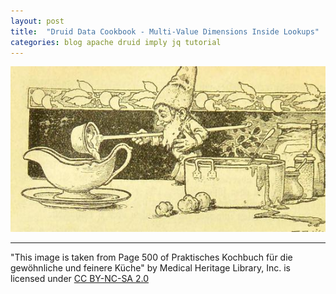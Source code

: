 ```yaml
---
layout: post
title:  "Druid Data Cookbook - Multi-Value Dimensions Inside Lookups"
categories: blog apache druid imply jq tutorial
---
```


![Elf Chef](/assets/2021-12-21-elf.jpg)

---

"This image is taken from Page 500 of Praktisches Kochbuch f&uuml;r die gew&ouml;hnliche und feinere K&uuml;che" by Medical Heritage Library, Inc. is licensed under [CC BY-NC-SA 2.0](https://creativecommons.org/licenses/by-nc-sa/2.0/?ref=openverse&atype=html)
